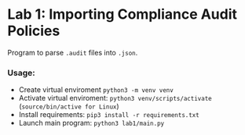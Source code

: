 # Lab 1: Importing Compliance Audit Policies

Program to parse ```.audit``` files into ```.json```.

### Usage:
- Create virtual enviroment ```python3 -m venv venv```
- Activate virtual enviroment: ```python3 venv/scripts/activate``` (```source/bin/active for Linux```)
- Install requirements: ```pip3 install -r requirements.txt```
- Launch main program: ```python3 lab1/main.py```
